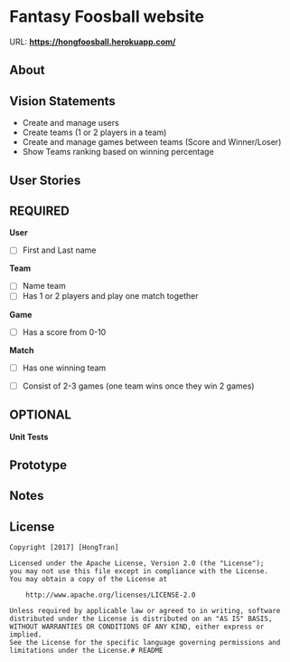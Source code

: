 # Fantasy Foosball website

URL: **https://hongfoosball.herokuapp.com/**

## About

## Vision Statements
* Create and manage users
* Create teams (1 or 2 players in a team)
* Create and manage games between teams (Score and Winner/Loser)
* Show Teams ranking based on winning percentage

## User Stories
## REQUIRED
**User**

- [ ] First and Last name

**Team**

- [ ] Name team
- [ ] Has 1 or 2 players and play one match together

**Game**

- [ ] Has a score from 0-10

**Match**

- [ ] Has one winning team
- [ ] Consist of 2-3 games (one team wins once they win 2 games)


## OPTIONAL
**Unit Tests**

## Prototype


## Notes

## License

    Copyright [2017] [HongTran]

    Licensed under the Apache License, Version 2.0 (the "License");
    you may not use this file except in compliance with the License.
    You may obtain a copy of the License at

        http://www.apache.org/licenses/LICENSE-2.0

    Unless required by applicable law or agreed to in writing, software
    distributed under the License is distributed on an "AS IS" BASIS,
    WITHOUT WARRANTIES OR CONDITIONS OF ANY KIND, either express or implied.
    See the License for the specific language governing permissions and
    limitations under the License.# README

